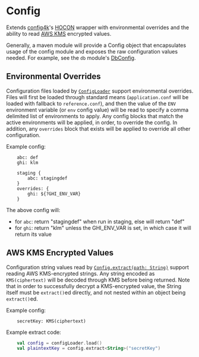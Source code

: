 Config
======
Extends [config4k](https://github.com/config4k/config4k)'s 
[HOCON](https://github.com/lightbend/config) wrapper with environmental overrides
and the ability to read [AWS KMS](https://aws.amazon.com/kms/) encrypted values.

Generally, a maven module will provide a Config object that encapsulates usage of the 
config module and exposes the raw configuration values needed.  For example, see the 
`db` module's
[DbConfig](https://github.com/trib3/leakycauldron/blob/master/db/src/main/kotlin/com/trib3/db/config/DbConfig.kt).

Environmental Overrides
-----------------------
Configuration files loaded by 
[`ConfigLoader`](https://github.com/trib3/leakycauldron/blob/master/config/src/main/kotlin/com/trib3/config/ConfigLoader.kt)
support environmental overrides.  Files will first be loaded through standard means 
(`application.conf` will be loaded with fallback to `reference.conf`), and then the value 
of the `ENV` environment variable (or `env` config value) will be read to specify a comma
delimited list of environments to apply.  Any config blocks that match the active environments
will be applied, in order, to override the config.  In addition, any `overrides` block that 
exists will be applied to override all other configuration.

Example config:
```hocon
    abc: def
    ghi: klm

    staging {
        abc: stagingdef
    }
    overrides: {
        ghi: ${?GHI_ENV_VAR}
    }
```
 The above config will:
 * for `abc`: return "stagingdef" when run in staging, else will return "def"
 * for `ghi`: return "klm" unless the GHI_ENV_VAR is set, in which case it will return its value


AWS KMS Encrypted Values
------------------------
Configuration string values read by 
[`Config.extract(path: String)`](https://github.com/trib3/leakycauldron/blob/master/config/src/main/kotlin/com/trib3/config/Extension.kt) 
support reading AWS KMS-encrypted strings.  Any string encoded as `KMS(ciphertext)` will be
decoded through KMS before being returned.  Note that in order to successfully decrypt a 
KMS-encrypted value, the String itself must be `extract()`ed directly, and not nested within
an object being `extract()`ed.

Example config:
```hocon
    secretKey: KMS(ciphertext)
```
Example extract code:
```kotlin
    val config = configLoader.load()
    val plaintextKey = config.extract<String>("secretKey")
```
